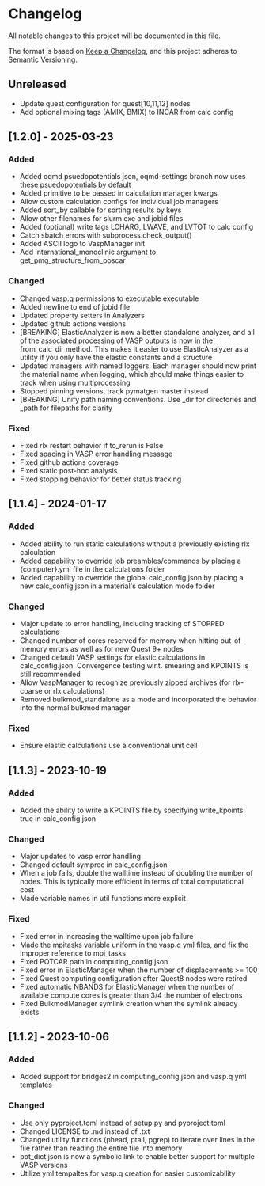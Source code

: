 # Changelog

All notable changes to this project will be documented in this file.

The format is based on [Keep a Changelog](https://keepachangelog.com/en/1.0.0/),
and this project adheres to [Semantic Versioning](https://semver.org/spec/v2.0.0.html).

## Unreleased

- Update quest configuration for quest[10,11,12] nodes
- Add optional mixing tags (AMIX, BMIX) to INCAR from calc config


## [1.2.0] - 2025-03-23

### Added

- Added oqmd psuedopotentials json, oqmd-settings branch now uses these psuedopotentials by default
- Added primitive to be passed in calculation manager kwargs
- Allow custom calculation configs for individual job managers
- Added sort\_by callable for sorting results by keys
- Allow other filenames for slurm exe and jobid files
- Added (optional) write tags LCHARG, LWAVE, and LVTOT to calc config
- Catch sbatch errors with subprocess.check\_output()
- Added ASCII logo to VaspManager init
- Add international\_monoclinic argument to get\_pmg\_structure\_from\_poscar

### Changed

- Changed vasp.q permissions to executable executable
- Added newline to end of jobid file
- Updated property setters in Analyzers
- Updated github actions versions
- [BREAKING] ElasticAnalyzer is now a better standalone analyzer, and all of the associated processing of VASP outputs is now in the from\_calc\_dir method. This makes it easier to use ElasticAnalyzer as a utility if you only have the elastic constants and a structure
- Updated managers with named loggers. Each manager should now print the material name when logging, which should make things easier to track when using multiprocessing
- Stopped pinning versions, track pymatgen master instead
- [BREAKING] Unify path naming conventions. Use \_dir for directories and \_path for filepaths for clarity

### Fixed

- Fixed rlx restart behavior if to\_rerun is False
- Fixed spacing in VASP error handling message
- Fixed github actions coverage
- Fixed static post-hoc analysis
- Fixed stopping behavior for better status tracking


## [1.1.4] - 2024-01-17

### Added

- Added ability to run static calculations without a previously existing rlx calculation
- Added capability to override job preambles/commands by placing a {computer}.yml file in the calculations folder
- Added capability to override the global calc\_config.json by placing a new calc\_config.json in a material's calculation mode folder

### Changed

- Major update to error handling, including tracking of STOPPED calculations
- Changed number of cores reserved for memory when hitting out-of-memory errors as well as for new Quest 9+ nodes
- Changed default VASP settings for elastic calculations in calc\_config.json. Convergence testing w.r.t. smearing and KPOINTS is still recommended
- Allow VaspManager to recognize previously zipped archives (for rlx-coarse or rlx calculations)
- Removed bulkmod\_standalone as a mode and incorporated the behavior into the normal bulkmod manager

### Fixed

- Ensure elastic calculations use a conventional unit cell


## [1.1.3] - 2023-10-19

### Added

- Added the ability to write a KPOINTS file by specifying write\_kpoints: true in calc\_config.json

### Changed

- Major updates to vasp error handling
- Changed default symprec in calc\_config.json
- When a job fails, double the walltime instead of doubling the number of nodes. This is typically more efficient in terms of total computational cost
- Made variable names in util functions more explicit

### Fixed

- Fixed error in increasing the walltime upon job failure
- Made the mpitasks variable uniform in the vasp.q yml files, and fix the improper reference to mpi\_tasks
- Fixed POTCAR path in computing\_config.json
- Fixed error in ElasticManager when the number of displacements >= 100
- Fixed Quest computing configuration after Quest8 nodes were retired
- Fixed automatic NBANDS for ElasticManager when the number of available compute cores is greater than 3/4 the number of electrons
- Fixed BulkmodManager symlink creation when the symlink already exists


## [1.1.2] - 2023-10-06

### Added

- Added support for bridges2 in computing\_config.json and vasp.q yml templates

### Changed

- Use only pyproject.toml instead of setup.py and pyproject.toml
- Changed LICENSE to .md instead of .txt
- Changed utility functions (phead, ptail, pgrep) to iterate over lines in the file rather than reading the entire file into memory
- pot\_dict.json is now a symbolic link to enable better support for multiple VASP versions
- Utilize yml tempaltes for vasp.q creation for easier customizability
